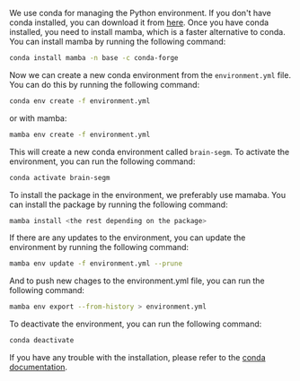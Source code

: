 We use conda for managing the Python environment. If you don't have conda installed, you can download it from [here](https://docs.conda.io/en/latest/miniconda.html). 
Once you have conda installed, you need to install mamba, which is a faster alternative to conda. You can install mamba by running the following command:

```bash
conda install mamba -n base -c conda-forge
```

Now we can create a new conda environment from the `environment.yml` file. You can do this by running the following command:

```bash
conda env create -f environment.yml
```
or with mamba:
```bash
mamba env create -f environment.yml
```

This will create a new conda environment called `brain-segm`. To activate the environment, you can run the following command:

```bash
conda activate brain-segm
```

To install the package in the environment, we preferably use mamaba. You can install the package by running the following command:

```bash
mamba install <the rest depending on the package>
```

If there are any updates to the environment, you can update the environment by running the following command:

```bash
mamba env update -f environment.yml --prune
```

And to push new chages to the environment.yml file, you can run the following command:

```bash
mamba env export --from-history > environment.yml
```

To deactivate the environment, you can run the following command:

```bash
conda deactivate
```

If you have any trouble with the installation, please refer to the [conda documentation](https://conda.io/projects/conda/en/latest/user-guide/tasks/manage-environments.html#activating-an-environment).


